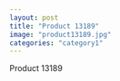 ```yaml
---
layout: post
title: "Product 13189"
image: "product13189.jpg"
categories: "category1"
---
```

Product 13189
